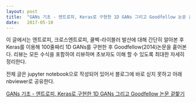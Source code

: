 ```yaml
---
layout: post
title:  "GANs 기초 - 엔트로피, Keras로 구현한 1D GANs 그리고 Goodfellow 논문 겉핥기"
date:   2017-05-10 
---
```

이 글에서는 엔트로피, 크로스엔트로피, 쿨벡-라이블러 발산에 대해 간단히 알아본 후 
Keras를 이용해 100줄짜리 1D GANs를 구현한 후 Goodfellow(2014)논문을 훝어본다.
리뷰는 모든 수식을 포함하여 리뷰하며 초보자도 이해 할 수 있도록 최대한 자세히 정리한다.

전체 글은 jupyter notebook으로 작성되어 있어서 블로그에 바로 싣지 못하고 아래 nbviewer로 공유한다.

[GANs 기초 - 엔트로피, Keras로 구현한 1D GANs 그리고 Goodfellow 논문 겉핥기][gans]

[gans]: http://nbviewer.jupyter.org/github/metamath1/ml-simple-works/blob/master/GAN/GANs.ipynb 
